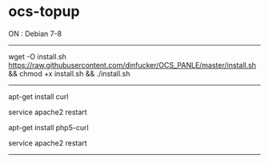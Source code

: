 # ocs-topup
ON : Debian 7-8

------------------------------------

wget -O install.sh https://raw.githubusercontent.com/dinfucker/OCS_PANLE/master/install.sh
&& chmod +x install.sh && 
./install.sh

------------------------------------

apt-get install curl

service apache2 restart

apt-get install php5-curl

service apache2 restart

------------------------------------
